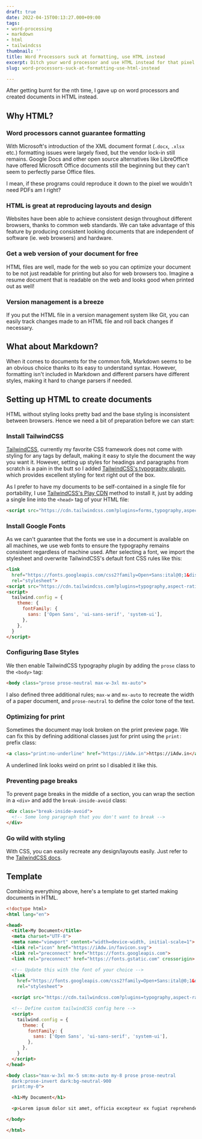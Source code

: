 ```yaml
---
draft: true
date: 2022-04-15T00:13:27.000+09:00
tags:
- word-processing
- markdown
- html
- tailwindcss
thumbnail: ''
title: Word Processors suck at formatting, use HTML instead
excerpt: Ditch your word processor and use HTML instead for that pixel perfect formatting.
slug: word-processors-suck-at-formatting-use-html-instead

---
```

After getting burnt for the nth time, I gave up on word processors and created documents in HTML instead.

## Why HTML?

### Word processors cannot guarantee formatting

With Microsoft's introduction of the XML document format (`.docx`, `.xlsx` etc.) formatting issues were largely fixed, but the vendor lock-in still remains. Google Docs and other open source alternatives like LibreOffice have offered Microsoft Office documents still the beginning but they can't seem to perfectly parse Office files.

I mean, if these programs could reproduce it down to the pixel we wouldn't need PDFs am I right?

### HTML is great at reproducing layouts and design

Websites have been able to achieve consistent design throughout different browsers, thanks to common web standards. We can take advantage of this feature by producing consistent looking documents that are independent of software (ie. web browsers) and hardware.

### Get a web version of your document for free

HTML files are well, made for the web so you can optimize your document to be not just readable for printing but also for web browsers too. Imagine a resume document that is readable on the web and looks good when printed out as well!

### Version management is a breeze

If you put the HTML file in a version management system like Git, you can easily track changes made to an HTML file and roll back changes if necessary.

## What about Markdown?

When it comes to documents for the common folk, Markdown seems to be an obvious choice thanks to its easy to understand syntax. However, formatting isn't included in Markdown and different parsers have different styles, making it hard to change parsers if needed.

## Setting up HTML to create documents

HTML without styling looks pretty bad and the base styling is inconsistent between browsers. Hence we need a bit of preparation before we can start:

### Install TailwindCSS

[TailwindCSS](https://tailwindcss.com/), currently my favorite CSS framework does not come with styling for any tags by default, making it easy to style the document the way you want it. However, setting up styles for headings and paragraphs from scratch is a pain in the butt so I added [TailwindCSS's typography plugin](https://tailwindcss.com/docs/typography-plugin), which provides excellent styling for text right out of the box.

As I prefer to have my documents to be self-contained in a single file for portability, I use [TailwindCSS's Play CDN](https://tailwindcss.com/docs/installation/play-cdn) method to install it, just by adding a single line into the `<head>` tag of your HTML file:

```html
<script src="https://cdn.tailwindcss.com?plugins=forms,typography,aspect-ratio,line-clamp"></script>
```

### Install Google Fonts

As we can't guarantee that the fonts we use in a document is available on all machines, we use web fonts to ensure the typography remains consistent regardless of machine used. After selecting a font, we import the stylesheet and overwrite TailwindCSS's default font CSS rules like this:

```html
<link
  href="https://fonts.googleapis.com/css2?family=Open+Sans:ital@0;1&display=swap"
  rel="stylesheet">
<script src="https://cdn.tailwindcss.com?plugins=typography,aspect-ratio,line-clamp"></script>
<script>
  tailwind.config = {
    theme: {
      fontFamily: {
        sans: ['Open Sans', 'ui-sans-serif', 'system-ui'],
      },
    },
  }
</script>
```

### Configuring Base Styles

We then enable TailwindCSS typography plugin by adding the `prose` class to the `<body>` tag:

```html
<body class="prose prose-neutral max-w-3xl mx-auto">
```

I also defined three additional rules; `max-w` and `mx-auto` to recreate the width of a paper document, and `prose-neutral` to define the color tone of the text.

### Optimizing for print

Sometimes the document may look broken on the print preview page. We can fix this by defining additional classes just for print using the `print:` prefix class:

```html
<a class="print:no-underline" href="https://iAdw.in">https://iAdw.in</a>
```

A underlined link looks weird on print so I disabled it like this.

### Preventing page breaks

To prevent page breaks in the middle of a section, you can wrap the section in a `<div>` and add the `break-inside-avoid` class:

```html
<div class="break-inside-avoid">
  <!-- Some long paragraph that you don't want to break -->
</div>
```

### Go wild with styling

With CSS, you can easily recreate any design/layouts easily. Just refer to the [TailwindCSS docs](https://tailwindcss.com/docs/installation).

## Template

Combining everything above, here's a template to get started making documents in HTML.

```html
<!doctype html>
<html lang="en">

<head>
  <title>My Document</title>
  <meta charset="UTF-8">
  <meta name="viewport" content="width=device-width, initial-scale=1">
  <link rel="icon" href="https://iAdw.in/favicon.svg">
  <link rel="preconnect" href="https://fonts.googleapis.com">
  <link rel="preconnect" href="https://fonts.gstatic.com" crossorigin>

  <!-- Update this with the font of your choice -->
  <link
    href="https://fonts.googleapis.com/css2?family=Open+Sans:ital@0;1&display=swap"
    rel="stylesheet">

  <script src="https://cdn.tailwindcss.com?plugins=typography,aspect-ratio,line-clamp"></script>

  <!-- Define custom tailwindCSS config here -->
  <script>
    tailwind.config = {
      theme: {
        fontFamily: {
          sans: ['Open Sans', 'ui-sans-serif', 'system-ui'],
        },
      },
    }
  </script>
</head>

<body class="max-w-3xl mx-5 sm:mx-auto my-8 prose prose-neutral
  dark:prose-invert dark:bg-neutral-900
  print:my-0">

  <h1>My Document</h1>

  <p>Lorem ipsum dolor sit amet, officia excepteur ex fugiat reprehenderit enim labore culpa sint ad nisi Lorem pariatur mollit ex esse exercitation amet. Nisi anim cupidatat excepteur officia. Reprehenderit nostrud nostrud ipsum Lorem est aliquip amet voluptate voluptate dolor minim nulla est proident. Nostrud officia pariatur ut officia. Sit irure elit esse ea nulla sunt ex occaecat reprehenderit commodo officia dolor Lorem duis laboris cupidatat officia voluptate. Culpa proident adipisicing id nulla nisi laboris ex in Lorem sunt duis officia eiusmod. Aliqua reprehenderit commodo ex non excepteur duis sunt velit enim. Voluptate laboris sint cupidatat ullamco ut ea consectetur et est culpa et culpa duis.</p>

</body>

</html>
```
